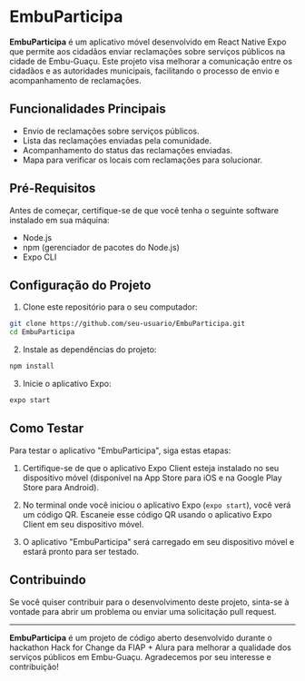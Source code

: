 # EmbuParticipa

**EmbuParticipa** é um aplicativo móvel desenvolvido em React Native Expo que permite aos cidadãos enviar reclamações sobre serviços públicos na cidade de Embu-Guaçu. Este projeto visa melhorar a comunicação entre os cidadãos e as autoridades municipais, facilitando o processo de envio e acompanhamento de reclamações.

## Funcionalidades Principais

- Envio de reclamações sobre serviços públicos.
- Lista das reclamações enviadas pela comunidade.
- Acompanhamento do status das reclamações enviadas.
- Mapa para verificar os locais com reclamações para solucionar.

## Pré-Requisitos

Antes de começar, certifique-se de que você tenha o seguinte software instalado em sua máquina:

- Node.js
- npm (gerenciador de pacotes do Node.js)
- Expo CLI

## Configuração do Projeto

1. Clone este repositório para o seu computador:

```bash
git clone https://github.com/seu-usuario/EmbuParticipa.git
cd EmbuParticipa
```

2. Instale as dependências do projeto:

```bash
npm install
```

3. Inicie o aplicativo Expo:

```bash
expo start
```

## Como Testar

Para testar o aplicativo "EmbuParticipa", siga estas etapas:

1. Certifique-se de que o aplicativo Expo Client esteja instalado no seu dispositivo móvel (disponível na App Store para iOS e na Google Play Store para Android).

2. No terminal onde você iniciou o aplicativo Expo (`expo start`), você verá um código QR. Escaneie esse código QR usando o aplicativo Expo Client em seu dispositivo móvel.

3. O aplicativo "EmbuParticipa" será carregado em seu dispositivo móvel e estará pronto para ser testado.

## Contribuindo

Se você quiser contribuir para o desenvolvimento deste projeto, sinta-se à vontade para abrir um problema ou enviar uma solicitação pull request.


---

**EmbuParticipa** é um projeto de código aberto desenvolvido durante o hackathon Hack for Change da FIAP + Alura para melhorar a qualidade dos serviços públicos em Embu-Guaçu. Agradecemos por seu interesse e contribuição!
